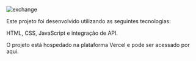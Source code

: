 ![exchange](https://github.com/murillonunes1/exchange/assets/123185990/fb6918f2-3b71-4f59-afb5-9ee8635df072)

Este projeto foi desenvolvido utilizando as seguintes tecnologias:

HTML, CSS, JavaScript e integração de API.

O projeto está hospedado na plataforma Vercel e pode ser acessado por aqui.
